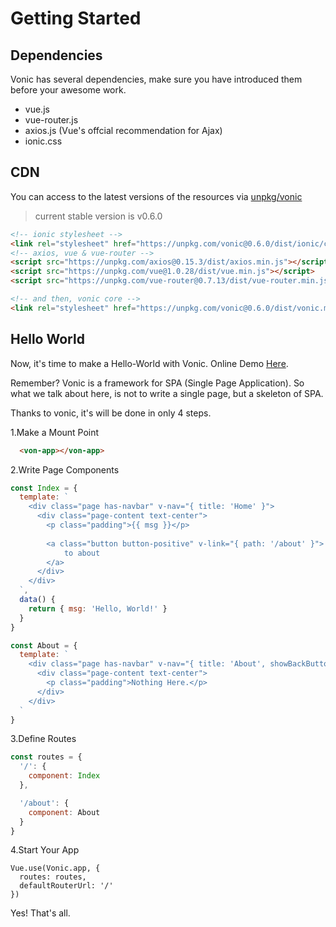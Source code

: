 # Getting Started

## Dependencies
Vonic has several dependencies, make sure you have introduced them before your awesome work.
 - vue.js
 - vue-router.js
 - axios.js (Vue's offcial recommendation for Ajax)
 - ionic.css

## CDN
You can access to the latest versions of the resources via [unpkg/vonic](https://unpkg.com/vonic)
> current stable version is v0.6.0

```html
<!-- ionic stylesheet -->
<link rel="stylesheet" href="https://unpkg.com/vonic@0.6.0/dist/ionic/css/ionic.css">
<!-- axios, vue & vue-router -->
<script src="https://unpkg.com/axios@0.15.3/dist/axios.min.js"></script>
<script src="https://unpkg.com/vue@1.0.28/dist/vue.min.js"></script>
<script src="https://unpkg.com/vue-router@0.7.13/dist/vue-router.min.js"></script>

<!-- and then, vonic core -->
<link rel="stylesheet" href="https://unpkg.com/vonic@0.6.0/dist/vonic.min.js">
```

## Hello World
Now, it's time to make a Hello-World with Vonic. Online Demo [Here](https://jsfiddle.net/wangdahoo/x2wf0x4j/).

Remember? Vonic is a framework for SPA (Single Page Application). So what we talk about here, is not to write a single page, but a skeleton of SPA.

Thanks to vonic, it's will be done in only 4 steps.

1.Make a Mount Point

```html
  <von-app></von-app>
```

2.Write Page Components

```js
const Index = {
  template: `
    <div class="page has-navbar" v-nav="{ title: 'Home' }">
      <div class="page-content text-center">
        <p class="padding">{{ msg }}</p>
        
        <a class="button button-positive" v-link="{ path: '/about' }">
        	to about
        </a>
      </div>
    </div>
  `,
  data() {
    return { msg: 'Hello, World!' }
  }
}

const About = {
  template: `
    <div class="page has-navbar" v-nav="{ title: 'About', showBackButton: true }">
      <div class="page-content text-center">
        <p class="padding">Nothing Here.</p>
      </div>
    </div>
  `
}
```

3.Define Routes

```js
const routes = {
  '/': {
    component: Index
  },

  '/about': {
    component: About
  }
}
```

4.Start Your App

```
Vue.use(Vonic.app, {
  routes: routes,
  defaultRouterUrl: '/'
})
```

Yes! That's all.